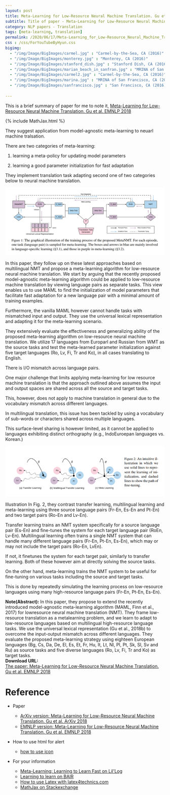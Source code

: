 ```yaml
---
layout: post
title: Meta-Learning for Low-Resource Neural Machine Translation. Gu et al. EMNLP. 2018.
subtitle: Title of paper - Meta-Learning for Low-Resource Neural Machine Translation. Gu et al. EMNLP. 2018.
category: NLP papers - Translation
tags: [meta-learning, translation]
permalink: /2020/06/17/Meta-Learning_for_Low-Resource_Neural_Machine_Translation/
css : /css/ForYouTubeByHyun.css
bigimg: 
  - "/img/Image/BigImages/carmel.jpg" : "Carmel-by-the-Sea, CA (2016)"
  - "/img/Image/BigImages/monterey.jpg" : "Monterey, CA (2016)"
  - "/img/Image/BigImages/stanford_dish.jpg" : "Stanford Dish, CA (2016)"
  - "/img/Image/BigImages/marian_beach_in_sanfran.jpg" : "MRINA of San Francisco, CA (2016)"
  - "/img/Image/BigImages/carmel2.jpg" : "Carmel-by-the-Sea, CA (2016)"
  - "/img/Image/BigImages/marina.jpg" : "MRINA of San Francisco, CA (2016)"
  - "/img/Image/BigImages/sanfrancisco.jpg" : "San Francisco, CA (2016)"
  
---
```


This is a brief summary of paper for me to note it, [Meta-Learning for Low-Resource Neural Machine Translation. Gu et al. EMNLP 2018](https://www.aclweb.org/anthology/D18-1398/)

{% include MathJax.html %}

They suggest application from model-agnostic meta-learning to neuarl machine tralsation.

There are two categories of meta-learning:

1. learning a meta-policy for updating model parameters

2. learning a good parameter initialization for fast adaptation 

They implement translation task adapting second one of two categories below to neural machine translation. 

![Gu et al. EMNLP 2018](/img/Image/NaturalLanguageProcessing/NLPLabs/Paper_Investigation/Translation/2020-06-17-Meta-Learning_for_Low-Resource_Neural_Machine_Translation/Meta-Learning1.PNG)

In this paper, they follow up on these latest approaches based on multilingual NMT and propose a meta-learning algorithm for low-resource neural machine translation. We start by arguing that the recently proposed model-agnostic meta-learning algorithm could be applied to low-resource machine translation by viewing language pairs as separate tasks. This view enables us to use MAML to find the initialization of model parameters that facilitate fast adaptation for a new language pair with a minimal amount of training examples. 

Furthermore, the vanilla MAML however cannot handle tasks with mismatched input and output. They use the universal lexical representation and adapting it for the meta-learning scenario.

They extensively evaluate the effectiveness and generalizing ability of the proposed meta-learning algorithm on low-resource neural machine translation. We utilize 17 languages from Europarl and Russian from WMT as the source tasks and test the meta-learned parameter initialization against five target languages (Ro, Lv, Fi, Tr and Ko), in all cases translating to English. 

There is I/O mismatch across language pairs.

One major challenge that limits applying meta-learning for low resource machine translation is that the approach outlined above assumes the input and output spaces are shared across all the source and target tasks. 

This, however, does not apply to machine translation in general due to the vocabulary mismatch across different languages. 

In multilingual translation, this issue has been tackled by using a vocabulary of sub-words or characters shared across multiple languages. 

This surface-level sharing is however limited, as it cannot be applied to languages exhibiting distinct orthography (e.g., IndoEuroepan languages vs. Korean.)

![Gu et al. EMNLP 2018](/img/Image/NaturalLanguageProcessing/NLPLabs/Paper_Investigation/Translation/2020-06-17-Meta-Learning_for_Low-Resource_Neural_Machine_Translation/Meta-Learning2.PNG)

Illustration In Fig. 2, they contrast transfer learning, multilingual learning and meta-learning using three source language pairs (Fr-En, Es-En and Pt-En) and two target pairs (Ro-En and Lv-En).

Transfer learning trains an NMT system specifically for a source language pair (Es-En) and fine-tunes the system for each target language pair (RoEn, Lv-En). Multilingual learning often trains a single NMT system that can handle many different language pairs (Fr-En, Pt-En, Es-En), which may or may not include the target pairs (Ro-En, LvEn). 

If not, it finetunes the system for each target pair, similarly to transfer learning. Both of these however aim at directly solving the source tasks.

On the other hand, meta-learning trains the NMT system to be useful for fine-tuning on various tasks including the source and target tasks. 

This is done by repeatedly simulating the learning process on low-resource languages using many high-resource language pairs (Fr-En, Pt-En, Es-En).

<div class="alert alert-info" role="alert"><i class="fa fa-info-circle"></i> <b>Note(Abstract): </b>
In this paper, they propose to extend the recently introduced model-agnostic meta-learning algorithm (MAML, Finn et al., 2017) for lowresource neural machine translation (NMT). They frame low-resource translation as a metalearning problem, and we learn to adapt to low-resource languages based on multilingual high-resource language tasks. We use the universal lexical representation (Gu et al., 2018b) to overcome the input-output mismatch across different languages. They evaluate the proposed meta-learning strategy using eighteen European languages (Bg, Cs, Da, De, El, Es, Et, Fr, Hu, It, Lt, Nl, Pl, Pt, Sk, Sl, Sv and Ru) as source tasks and five diverse languages (Ro, Lv, Fi, Tr and Ko) as target tasks. 
</div>
    
<div class="alert alert-success" role="alert"><i class="fa fa-paperclip fa-lg"></i> <b>Download URL: </b><br>
  <a href="https://www.aclweb.org/anthology/D18-1398">The paper: Meta-Learning for Low-Resource Neural Machine Translation. Gu et al. EMNLP 2018</a>
</div>

# Reference 

- Paper 
  - [ArXiv version: Meta-Learning for Low-Resource Neural Machine Translation. Gu et al. ArXiv 2018](https://arxiv.org/abs/1808.08437)
  - [EMNLP version: Meta-Learning for Low-Resource Neural Machine Translation. Gu et al. EMNLP 2018](https://www.aclweb.org/anthology/D18-1398/)
  
 
- How to use html for alert
  - [how to use icon](http://idratherbewriting.com/documentation-theme-jekyll/mydoc_icons.html)

- For your information
  - [Meta-Learning: Learning to Learn Fast on Lil'Log](https://lilianweng.github.io/lil-log/2018/11/30/meta-learning.html)
  - [Learning to learn on BAIR](https://bair.berkeley.edu/blog/2017/07/18/learning-to-learn/)
  - [How to use Latex with latex4technics.com](https://www.latex4technics.com/?note=gw021j)
  - [MathJax on Stackexchange](https://math.meta.stackexchange.com/questions/5020/mathjax-basic-tutorial-and-quick-reference)
